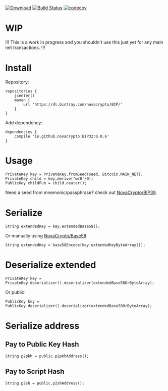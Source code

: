 [![Download](https://api.bintray.com/packages/novacrypto/BIP/BIP32/images/download.svg)](https://bintray.com/novacrypto/BIP/BIP32/_latestVersion) [![Build Status](https://travis-ci.org/NovaCrypto/BIP32.svg?branch=master)](https://travis-ci.org/NovaCrypto/BIP32) [![codecov](https://codecov.io/gh/NovaCrypto/BIP32/branch/master/graph/badge.svg)](https://codecov.io/gh/NovaCrypto/BIP32)

# WIP

!!! This is a work in progress and you shouldn't use this just yet for any main net transactions. !!!

# Install

Repository:

```
repositories {
    jcenter()
    maven {
        url 'https://dl.bintray.com/novacrypto/BIP/'
    }
}
```

Add dependency:

```
dependencies {
    compile 'io.github.novacrypto:BIP32:0.0.6'
}

```

# Usage

```
PrivateKey key = PrivateKey.fromSeed(seed, Bitcoin.MAIN_NET);
PrivateKey child = key.derive("m/0'/0);
PublicKey childPub = child.neuter();
```

Need a seed from mnemonic/passphrase? check out [NovaCrypto/BIP39](https://github.com/NovaCrypto/BIP39).

# Serialize

```
String extendedKey = key.extendedBase58();
```

Or manually using [NovaCrypto/Base58](https://github.com/NovaCrypto/Base58):

```
String extendedKey = base58Encode(key.extendedKeyByteArray());
```

# Deserialize extended

```
PrivateKey key = PrivateKey.deserializer().deserializer(extendedBase58OrByteArray);
```

Or public:

```
PublicKey key = PublicKey.deserializer().deserializer(extendedBase58OrByteArray);
```

# Serialize address

## Pay to Public Key Hash

```
String p2pkh = public.p2pkhAddress();
```

## Pay to Script Hash

```
String p2sh = public.p2shAddress();
```
